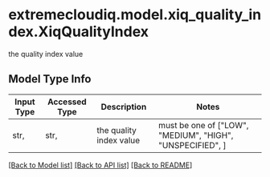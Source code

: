 # extremecloudiq.model.xiq_quality_index.XiqQualityIndex

the quality index value

## Model Type Info
Input Type | Accessed Type | Description | Notes
------------ | ------------- | ------------- | -------------
str,  | str,  | the quality index value | must be one of ["LOW", "MEDIUM", "HIGH", "UNSPECIFIED", ] 

[[Back to Model list]](../../README.md#documentation-for-models) [[Back to API list]](../../README.md#documentation-for-api-endpoints) [[Back to README]](../../README.md)

